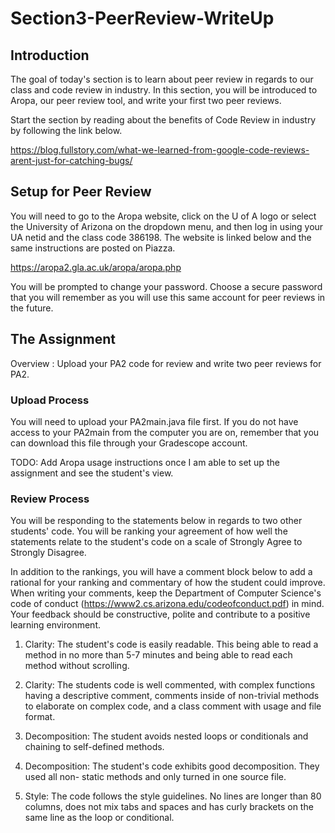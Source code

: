 # Section3-PeerReview-WriteUp 

## Introduction 
The goal of today's section is to learn about peer review in regards to our class
and code review in industry. In this section, you will be introduced to Aropa, our 
peer review tool, and write your first two peer reviews. 

Start the section by reading about the benefits of Code Review in industry by 
following the link below. 

https://blog.fullstory.com/what-we-learned-from-google-code-reviews-arent-just-for-catching-bugs/



## Setup for Peer Review 
You will need to go to the Aropa website, click on the U of A logo or select
the University of Arizona on the dropdown menu, and then log in using your UA
netid and the class code 386198. The website is linked below and the same 
instructions are posted on Piazza. 

https://aropa2.gla.ac.uk/aropa/aropa.php

You will be prompted to change your password. Choose a secure password that 
you will remember as you will use this same account for peer reviews in 
the future. 

## The Assignment
Overview : Upload your PA2 code for review and write two peer reviews for PA2. 

### Upload Process 
You will need to upload your PA2main.java file first. If you do not have
access to your PA2main from the computer you are on, remember that you 
can download this file through your Gradescope account. 

TODO: Add Aropa usage instructions once I am able to set up the assignment and
see the student's view. 


### Review Process 
You will be responding to the statements below in regards to two other
students' code. You will be ranking your agreement of how well the statements 
relate to the student's code on a scale of Strongly Agree to Strongly Disagree.

In addition to the rankings, you will have a comment block below to add a
rational for your ranking and commentary of how the student could improve. 
When writing your comments, keep the Department of Computer Science's code of 
conduct (https://www2.cs.arizona.edu/codeofconduct.pdf) in mind. Your feedback 
should be constructive, polite and contribute to a positive learning environment. 

1.	Clarity: The student's code is easily readable. This being able to read a method
	in no more than 5-7 minutes and being able to read each method without scrolling.
     
2.	Clarity: The students code is well commented, with complex functions having a 
	descriptive comment, comments inside of non-trivial methods to elaborate on 
	complex code, and a class comment with usage and file format. 

3.	Decomposition: The student avoids nested loops or conditionals and chaining to 
	self-defined methods. 
	
4.	Decomposition: The student's code exhibits good decomposition. They used all non-
	static methods and only turned in one source file.

5.	Style: The code follows the style guidelines. No lines are longer than 80 columns, does 
	not mix tabs and spaces and has curly brackets on the same line as the loop or conditional. 
	
